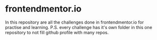 # frontendmentor.io

In this repository are all the challenges done in frontendmentor.io for practise and learning.
P.S. every challenge has it's own folder in this one repository to not fill github profile with many repos.
